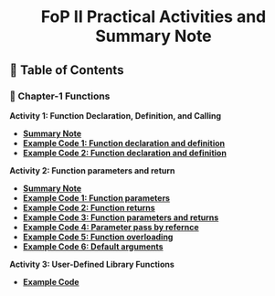<a name="readme-top"></a>

<div align="center">
  <h1><b> FoP II Practical Activities and Summary Note</b></h1>
</div>


## 📗 Table of Contents

### 📖 Chapter-1 Functions

<b>Activity 1: Function Declaration, Definition, and Calling<b>
<ul>
  <li><a href="./Chapter-1 Activities/README.md#what-is-function">Summary Note</a></li>
  <li><a href="./Chapter-1 Activities/Exercise-1.cpp">Example Code 1: Function declaration and definition </a></li>
  <li><a href="./Chapter-1 Activities/Exercise-2.cpp">Example Code 2: Function declaration and definition </a></li>
</ul>
      
<b>Activity 2: Function parameters and return<b>
<ul>
   <li><a href="./Chapter-1 Activities/README.md#parameters-and-return">Summary Note</a></li>
    <li><a href="./Chapter-1 Activities/Exercise-3.cpp">Example Code 1: Function parameters</a></li>
    <li><a href="./Chapter-1 Activities/Exercise-4.cpp">Example Code 2: Function returns </a></li>
    <li><a href="./Chapter-1 Activities/Exercise-5.cpp">Example Code 3: Function parameters and returns</a></li>
    <li><a href="./Chapter-1 Activities/Exercise-6.cpp">Example Code 4: Parameter pass by refernce</a></li>
    <li><a href="./Chapter-1 Activities/Exercise-7.cpp">Example Code 5: Function overloading</a></li>
    <li><a href="./Chapter-1 Activities/Exercise-8.cpp">Example Code 6: Default arguments</a></li>
</ul>

<b>Activity 3: User-Defined Library Functions<b>
<ul>
   <li><a href="./Chapter-1 Activities/user_defined_header">Example Code</a></li>
</ul>

